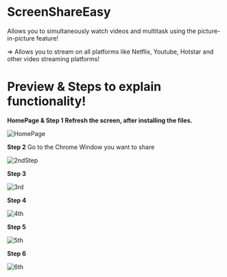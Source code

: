 # ScreenShareEasy

Allows you to simultaneously watch videos and multitask using the picture-in-picture feature!

=> Allows you to stream on all platforms like Netflix, Youtube, Hotstar and other video streaming platforms!

# Preview & Steps to explain functionality!

**HomePage & **Step 1** Refresh the screen, after installing the files.**

![HomePage](https://user-images.githubusercontent.com/66758271/88649148-41e77f00-d0e5-11ea-935f-5b61952e118d.PNG)



**Step 2** Go to the Chrome Window you want to share

![2ndStep](https://user-images.githubusercontent.com/66758271/88649152-41e77f00-d0e5-11ea-8c6f-17087cf2bb71.PNG)

**Step 3** 

![3rd](https://user-images.githubusercontent.com/66758271/88649155-42801580-d0e5-11ea-9134-e9867489b22f.PNG)

**Step 4**

![4th](https://user-images.githubusercontent.com/66758271/88649158-4318ac00-d0e5-11ea-840e-28d617e180b8.PNG)

**Step 5**

![5th](https://user-images.githubusercontent.com/66758271/88649141-3f852500-d0e5-11ea-9003-951adc699018.PNG)

**Step 6**

![6th](https://user-images.githubusercontent.com/66758271/88649146-414ee880-d0e5-11ea-9137-ddac0ec5a41e.PNG)
